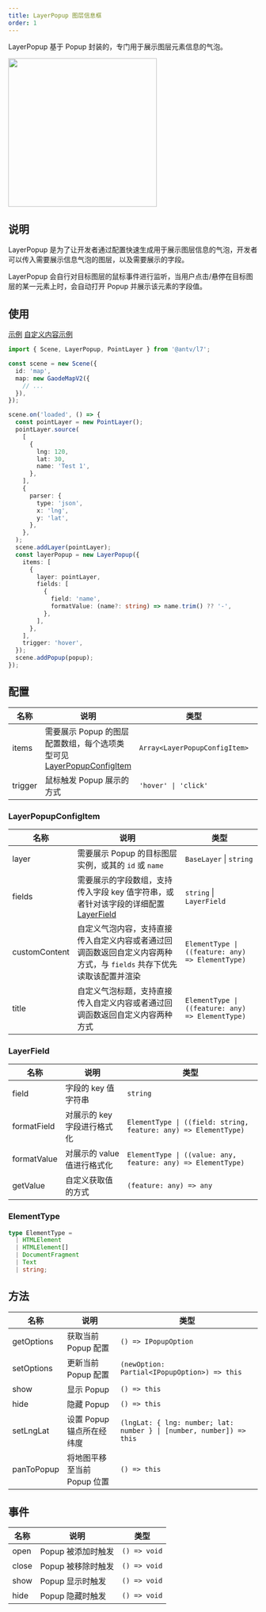 ```yaml
---
title: LayerPopup 图层信息框
order: 1
---
```


LayerPopup 基于 Popup 封装的，专门用于展示图层元素信息的气泡。

<img src="https://gw.alipayobjects.com/mdn/rms_816329/afts/img/A*HC6BT6v3YRIAAAAAAAAAAAAAARQnAQ" width="300"/>

## 说明

LayerPopup 是为了让开发者通过配置快速生成用于展示图层信息的气泡，开发者可以传入需要展示信息气泡的图层，以及需要展示的字段。

LayerPopup 会自行对目标图层的鼠标事件进行监听，当用户点击/悬停在目标图层的某一元素上时，会自动打开 Popup 并展示该元素的字段值。

## 使用

[示例](/examples/component/popup#layerpopup)
[自定义内容示例](/zh/examples/component/popup/#customContent)

```ts
import { Scene, LayerPopup, PointLayer } from '@antv/l7';

const scene = new Scene({
  id: 'map',
  map: new GaodeMapV2({
    // ...
  }),
});

scene.on('loaded', () => {
  const pointLayer = new PointLayer();
  pointLayer.source(
    [
      {
        lng: 120,
        lat: 30,
        name: 'Test 1',
      },
    ],
    {
      parser: {
        type: 'json',
        x: 'lng',
        y: 'lat',
      },
    },
  );
  scene.addLayer(pointLayer);
  const layerPopup = new LayerPopup({
    items: [
      {
        layer: pointLayer,
        fields: [
          {
            field: 'name',
            formatValue: (name?: string) => name.trim() ?? '-',
          },
        ],
      },
    ],
    trigger: 'hover',
  });
  scene.addPopup(popup);
});
```

## 配置

| 名称    | 说明                                                                                          | 类型                          | 默认值    |
| ------- | --------------------------------------------------------------------------------------------- | ----------------------------- | --------- |
| items   | 需要展示 Popup 的图层配置数组，每个选项类型可见 [LayerPopupConfigItem](#layerpopupconfigitem) | `Array<LayerPopupConfigItem>` | `[]`      |
| trigger | 鼠标触发 Popup 展示的方式                                                                     | `'hover' \| 'click'`          | `'hover'` |

### LayerPopupConfigItem

| 名称          | 说明                                                                                                                 | 类型                                             |
| ------------- | -------------------------------------------------------------------------------------------------------------------- | ------------------------------------------------ |
| layer         | 需要展示 Popup 的目标图层实例，或其的 `id` 或 `name`                                                                 | `BaseLayer` \| `string`                          |
| fields        | 需要展示的字段数组，支持传入字段 key 值字符串，或者针对该字段的详细配置 [LayerField](#layerfield)                    | `string` \| `LayerField`                         |
| customContent | 自定义气泡内容，支持直接传入自定义内容或者通过回调函数返回自定义内容两种方式，与 `fields` 共存下优先读取该配置并渲染 | `ElementType \| ((feature: any) => ElementType)` |
| title         | 自定义气泡标题，支持直接传入自定义内容或者通过回调函数返回自定义内容两种方式                                         | `ElementType \| ((feature: any) => ElementType)` |

### LayerField

| 名称        | 说明                        | 类型                                                            |
| ----------- | --------------------------- | --------------------------------------------------------------- |
| field       | 字段的 key 值字符串         | `string`                                                        |
| formatField | 对展示的 key 字段进行格式化 | `ElementType \| ((field: string, feature: any) => ElementType)` |
| formatValue | 对展示的 value 值进行格式化 | `ElementType \| ((value: any, feature: any) => ElementType)`    |
| getValue    | 自定义获取值的方式          | `(feature: any) => any`                                         |

### ElementType

```ts
type ElementType =
  | HTMLElement
  | HTMLElement[]
  | DocumentFragment
  | Text
  | string;
```

## 方法

| 名称       | 说明                        | 类型                                                                 |
| ---------- | --------------------------- | -------------------------------------------------------------------- |
| getOptions | 获取当前 Popup 配置         | `() => IPopupOption`                                                 |
| setOptions | 更新当前 Popup 配置         | `(newOption: Partial<IPopupOption>) => this`                         |
| show       | 显示 Popup                  | `() => this`                                                         |
| hide       | 隐藏 Popup                  | `() => this`                                                         |
| setLngLat  | 设置 Popup 锚点所在经纬度   | `(lngLat: { lng: number; lat: number } \| [number, number]) => this` |
| panToPopup | 将地图平移至当前 Popup 位置 | `() => this`                                                         |

## 事件

| 名称  | 说明               | 类型         |
| ----- | ------------------ | ------------ |
| open  | Popup 被添加时触发 | `() => void` |
| close | Popup 被移除时触发 | `() => void` |
| show  | Popup 显示时触发   | `() => void` |
| hide  | Popup 隐藏时触发   | `() => void` |
